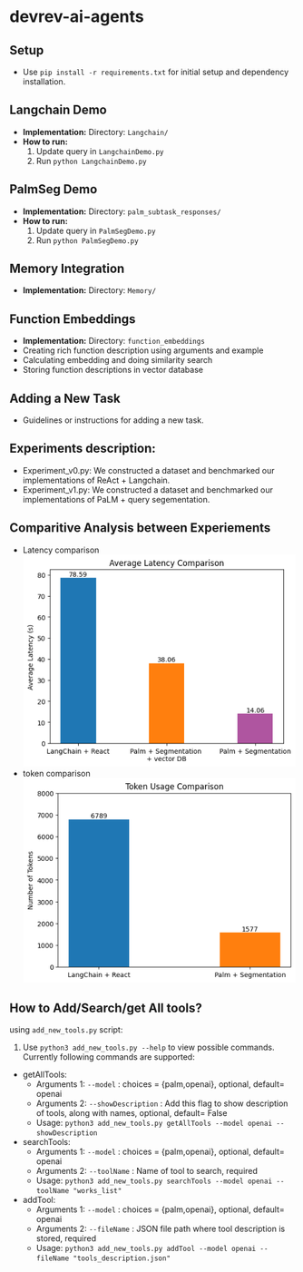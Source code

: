 # devrev-ai-agents

## Setup

- Use `pip install -r requirements.txt` for initial setup and dependency installation.

## Langchain Demo

- **Implementation:** Directory: `Langchain/`
- **How to run:**
  1. Update query in `LangchainDemo.py`
  2. Run `python LangchainDemo.py`

## PalmSeg Demo

- **Implementation:** Directory: `palm_subtask_responses/`
- **How to run:**
  1. Update query in `PalmSegDemo.py`
  2. Run `python PalmSegDemo.py`

## Memory Integration

- **Implementation:** Directory: `Memory/`

## Function Embeddings

- **Implementation:** Directory: `function_embeddings`
- Creating rich function description using arguments and example
- Calculating embedding and doing similarity search
- Storing function descriptions in vector database

## Adding a New Task

- Guidelines or instructions for adding a new task.

## Experiments description:

- Experiment_v0.py: We constructed a dataset and benchmarked our implementations of ReAct + Langchain.
- Experiment_v1.py: We constructed a dataset and benchmarked our implementations of PaLM + query segementation.

## Comparitive Analysis between Experiements
- Latency comparison
![latency comparison](/images/latency_comparison.png)
- token comparison
![latency comparison](/images/token_comparison.png)

## How to Add/Search/get All tools?

using `add_new_tools.py` script:

1. Use `python3 add_new_tools.py --help` to view possible commands. Currently following commands are supported:

- getAllTools:
  - Arguments 1: `--model` : choices = {palm,openai}, optional, default= openai
  - Arguments 2: `--showDescription` : Add this flag to show description of tools, along with names, optional, default= False
  - Usage: `python3 add_new_tools.py getAllTools --model openai --showDescription`
- searchTools:
  - Arguments 1: `--model` : choices = {palm,openai}, optional, default= openai
  - Arguments 2: `--toolName` : Name of tool to search, required
  - Usage: `python3 add_new_tools.py searchTools --model openai --toolName "works_list"`
- addTool:
  - Arguments 1: `--model` : choices = {palm,openai}, optional, default= openai
  - Arguments 2: `--fileName` : JSON file path where tool description is stored, required
  - Usage: `python3 add_new_tools.py addTool --model openai --fileName "tools_description.json"`
